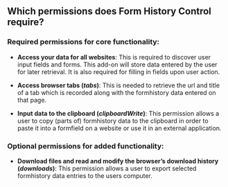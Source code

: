 ## Which permissions does Form History Control require?

### Required permissions for core functionality:

* **Access your data for all websites**: This is required to discover user input fields and forms. This add-on will 
store data entered by the user for later retrieval. It is also required for filling in fields upon user action.

* **Access browser tabs (_tabs_)**: This is needed to retrieve the url and title of a tab which is recorded along
with the formhistory data entered on that page.

* **Input data to the clipboard (_clipboardWrite_)**: This permission allows a user to copy (parts of) 
formhistory data to the clipboard in order to paste it into a formfield on a website or use it in an external
application. 

### Optional permissions for added functionality:

* **Download files and read and modify the browser’s download history (_downloads_)**: This permission allows a user to
export selected formhistory data entries to the users computer.
